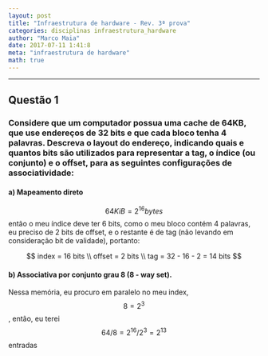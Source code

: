 ```yaml
---
layout: post
title: "Infraestrutura de hardware - Rev. 3ª prova"
categories: disciplinas infraestrutura_hardware
author: "Marco Maia"
date: 2017-07-11 1:41:8
meta: "infraestrutura de hardware"
math: true
---
```


---
## Questão 1
### Considere que um computador possua uma cache de 64KB, que use endereços de 32 bits e que cada bloco tenha 4 palavras. Descreva o layout do endereço, indicando quais e **quantos bits** são utilizados para representar a **tag**, o **índice** (ou conjunto) e o **offset**, para as seguintes configurações de associatividade:

#### a) Mapeamento direto 

$$ 64KiB = 2^{16} bytes $$ então o meu índice deve ter 6 bits, como o meu bloco contém 4 palavras, eu preciso de 2 bits de offset, e o restante é de tag (não levando em consideração bit de validade), portanto:

$$ index = 16 bits \\
offset = 2 bits \\
tag = 32 - 16 - 2 = 14 bits $$


#### b) Associativa por conjunto grau 8 (8 - way set).

Nessa memória, eu procuro em paralelo no meu index, $$ 8 = 2^3 $$, então, eu terei $$64/8 = 2^{16}/2^3 = 2^13$$ entradas 

